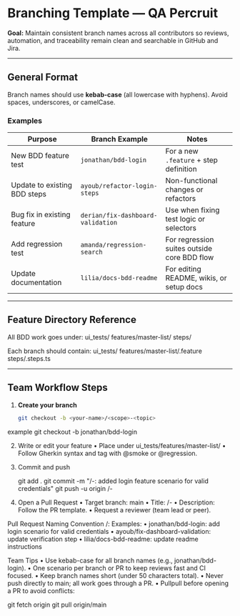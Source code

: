 # Branching Template — QA Percruit

**Goal:** Maintain consistent branch names across all contributors so reviews, automation, and traceability remain clean and searchable in GitHub and Jira.

---

## General Format
Branch names should use **kebab-case** (all lowercase with hyphens). Avoid spaces, underscores, or camelCase.

### Examples

| Purpose                      | Branch Example                         | Notes                                       |
| ---------------------------- | -------------------------------------- | ------------------------------------------- |
| New BDD feature test         | `jonathan/bdd-login`                   | For a new `.feature` + step definition      |
| Update to existing BDD steps | `ayoub/refactor-login-steps`           | Non-functional changes or refactors         |
| Bug fix in existing feature  | `derian/fix-dashboard-validation`      | Use when fixing test logic or selectors     |
| Add regression test          | `amanda/regression-search`             | For regression suites outside core BDD flow |
| Update documentation         | `lilia/docs-bdd-readme`                | For editing README, wikis, or setup docs    |

---

## Feature Directory Reference

All BDD work goes under:
ui_tests/
features/master-list/
steps/

Each branch should contain:
ui_tests/
features/master-list/.feature
steps/.steps.ts

---

## Team Workflow Steps

1. **Create your branch**

   ```bash
   git checkout -b <your-name>/<scope>-<topic>
example
   git checkout -b jonathan/bdd-login

2.	Write or edit your feature
	•	Place under ui_tests/features/master-list/
	•	Follow Gherkin syntax and tag with @smoke or @regression.
3.	Commit and push

    git add .
git commit -m "<your-name>/<scope>-<topic>: added login feature scenario for valid credentials"
git push -u origin <your-name>/<scope>-<topic>

4.	Open a Pull Request
	•	Target branch: main
	•	Title: <your-name>/<scope>-<short-summary>
	•	Description: Follow the PR template.
	•	Request a reviewer (team lead or peer).

Pull Request Naming Convention
<your-name>/<scope>: <feature or scenario summary>
Examples:
	•	jonathan/bdd-login: add login scenario for valid credentials
	•	ayoub/fix-dashboard-validation: update verification step
	•	lilia/docs-bdd-readme: update readme instructions

Team Tips
	•	Use kebab-case for all branch names (e.g., jonathan/bdd-login).
	•	One scenario per branch or PR to keep reviews fast and CI focused.
	•	Keep branch names short (under 50 characters total).
	•	Never push directly to main; all work goes through a PR.
	•	Pullpull before opening a PR to avoid conflicts:

 git fetch origin
git pull origin/main